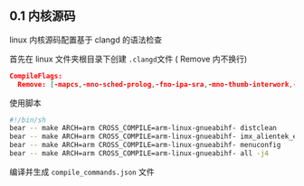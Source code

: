 ## 0.1 内核源码

linux 内核源码配置基于 clangd 的语法检查

首先在 linux 文件夹根目录下创建 ```.clangd```文件 ( Remove 内不换行)
```json
CompileFlags:
  Remove: [-mapcs,-mno-sched-prolog,-fno-ipa-sra,-mno-thumb-interwork,-fno-var-tracking-assignments,-fconserve-stack]
```
使用脚本
```sh
#!/bin/sh
bear -- make ARCH=arm CROSS_COMPILE=arm-linux-gnueabihf- distclean
bear -- make ARCH=arm CROSS_COMPILE=arm-linux-gnueabihf- imx_alientek_emmc_defconfig
bear -- make ARCH=arm CROSS_COMPILE=arm-linux-gnueabihf- menuconfig
bear -- make ARCH=arm CROSS_COMPILE=arm-linux-gnueabihf- all -j4
```
编译并生成 ```compile_commands.json``` 文件

